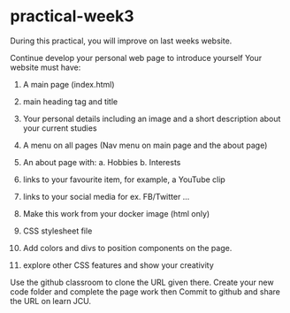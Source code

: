# practical-week3

During this practical, you will improve on last weeks website.

Continue develop your personal web page to introduce yourself
Your website must have:
1. A main page (index.html)
2. main heading tag and title
3. Your personal details including an image and a short description
about your current studies
4. A menu on all pages (Nav menu on main page and the about page)
5. An about page with:
    a. Hobbies
    b. Interests

6. links to your favourite item, for example, a YouTube clip
7. links to your social media for ex. FB/Twitter …
8. Make this work from your docker image (html only)
9. CSS stylesheet file 
10. Add colors and divs to position components on the page.
11. explore other CSS features and show your creativity

Use the github classroom to clone the URL given there.
Create your new code folder and complete the page work then Commit to github and share the URL on learn JCU.
